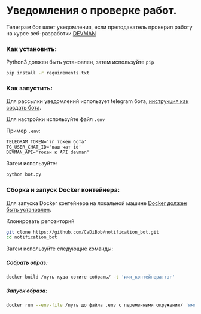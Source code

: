 # Уведомления о проверке работ.

Телеграм бот шлет уведомления, если преподаватель проверил работу на курсе веб-разработки [DEVMAN](https://dvmn.org/)

### Как установить:

Python3 должен быть установлен, затем используйте `pip`

```bash
pip install -r requirements.txt
```

### Как запустить:

Для рассылки уведомлений использует telegram бота, [инструкция как создать бота](https://way23.ru/%D1%80%D0%B5%D0%B3%D0%B8%D1%81%D1%82%D1%80%D0%B0%D1%86%D0%B8%D1%8F-%D0%B1%D0%BE%D1%82%D0%B0-%D0%B2-telegram.html).

Для настройки используйте файл `.env`

Пример `.env`:
```
TELEGRAM_TOKEN='тг токен бота'
TG_USER_CHAT_ID='ваш чат id'
DEVMAN_API='токен к API devman'
```

Затем используйте:


```bash
python bot.py
```

### Сборка и запуск Docker контейнера:

Для запуска Docker контейнера на локальной машине [Docker должен быть установлен](https://docs.docker.com/get-docker/).

Клонировать репозиторий

```bash
git clone https://github.com/CaDiBob/notification_bot.git
cd notification_bot
```

Затем используйте следующие команды:

##### Собрать образ:

```bash
docker build /путь куда хотите собрать/ -t 'имя_контейнера:тэг'
```
##### Запуск образа:

```bash
docker run --env-file /путь до файла .env с переменными окружения/ 'имя_контейнера:тэг'
```
